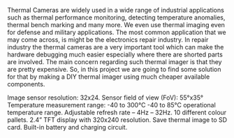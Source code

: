 Thermal Cameras are widely used in a wide range of industrial applications such as thermal performance monitoring, detecting temperature anomalies, thermal bench marking and many more. We even use thermal imaging even for defense and military applications. The most common application that we may come across, is might be the electronics repair industry. In repair industry the thermal cameras are a very important tool which can make the hardware debugging much easier especially where there are shorted parts are involved. The main concern regarding such thermal imager is that they are pretty expensive. So, in this project we are going to find some solution for that by making a DIY thermal imager using much cheaper available components.

Image sensor resolution: 32x24.
Sensor field of view (FoV): 55°x35°
Temperature measurement range: -40 to 300°C
-40 to 85°C operational temperature range.
Adjustable refresh rate – 4Hz – 32Hz.
10 different colour pallets.
2.4” TFT display with 320x240 resolution.
Save thermal image to SD card.
Built-in battery and charging circuit.

